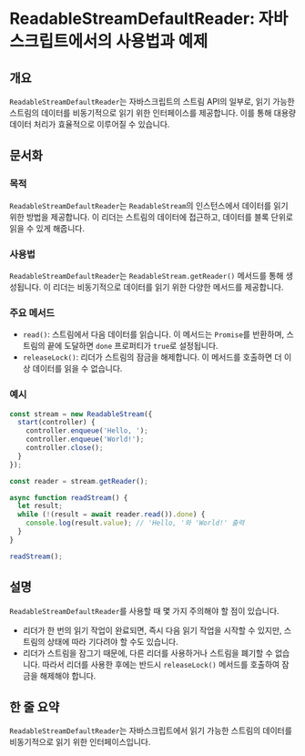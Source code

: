 <!--
Meta Description: # ReadableStreamDefaultReader: 자바스크립트에서의 사용법과 예제 ## 개요 `ReadableStreamDefaultReader`는 자바스크립트의 스트림 API의 일부로, 읽기 가능한 스트림의 데이터를 비동기적으로 읽기 위한 인터페이스를 제공합니다...
Meta Keywords: 데이터를, readablestreamdefaultreader, 스트림의, 메서드를, controller
-->

# ReadableStreamDefaultReader: 자바스크립트에서의 사용법과 예제

## 개요
`ReadableStreamDefaultReader`는 자바스크립트의 스트림 API의 일부로, 읽기 가능한 스트림의 데이터를 비동기적으로 읽기 위한 인터페이스를 제공합니다. 이를 통해 대용량 데이터 처리가 효율적으로 이루어질 수 있습니다.

## 문서화

### 목적
`ReadableStreamDefaultReader`는 `ReadableStream`의 인스턴스에서 데이터를 읽기 위한 방법을 제공합니다. 이 리더는 스트림의 데이터에 접근하고, 데이터를 블록 단위로 읽을 수 있게 해줍니다.

### 사용법
`ReadableStreamDefaultReader`는 `ReadableStream.getReader()` 메서드를 통해 생성됩니다. 이 리더는 비동기적으로 데이터를 읽기 위한 다양한 메서드를 제공합니다.

### 주요 메서드
- `read()`: 스트림에서 다음 데이터를 읽습니다. 이 메서드는 `Promise`를 반환하며, 스트림의 끝에 도달하면 `done` 프로퍼티가 `true`로 설정됩니다.
- `releaseLock()`: 리더가 스트림의 잠금을 해제합니다. 이 메서드를 호출하면 더 이상 데이터를 읽을 수 없습니다.

### 예시
```javascript
const stream = new ReadableStream({
  start(controller) {
    controller.enqueue('Hello, ');
    controller.enqueue('World!');
    controller.close();
  }
});

const reader = stream.getReader();

async function readStream() {
  let result;
  while (!(result = await reader.read()).done) {
    console.log(result.value); // 'Hello, '와 'World!' 출력
  }
}

readStream();
```

## 설명
`ReadableStreamDefaultReader`를 사용할 때 몇 가지 주의해야 할 점이 있습니다. 
- 리더가 한 번의 읽기 작업이 완료되면, 즉시 다음 읽기 작업을 시작할 수 있지만, 스트림의 상태에 따라 기다려야 할 수도 있습니다.
- 리더가 스트림을 잠그기 때문에, 다른 리더를 사용하거나 스트림을 폐기할 수 없습니다. 따라서 리더를 사용한 후에는 반드시 `releaseLock()` 메서드를 호출하여 잠금을 해제해야 합니다.

## 한 줄 요약
`ReadableStreamDefaultReader`는 자바스크립트에서 읽기 가능한 스트림의 데이터를 비동기적으로 읽기 위한 인터페이스입니다.